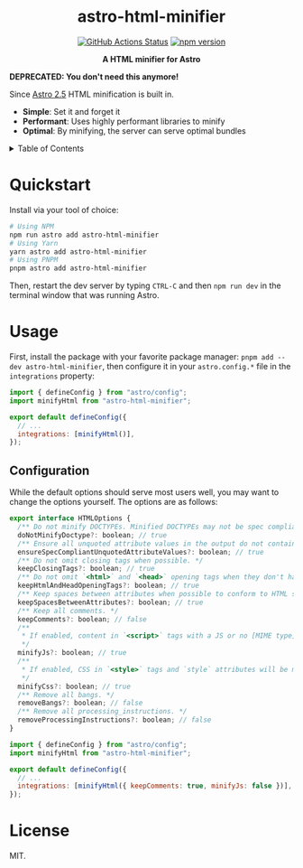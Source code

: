 <h1 align="center">astro-html-minifier</h1>
<p align="center">
    <a href="https://github.com/sondr3/astro-html-minifier/actions"><img alt="GitHub Actions Status" src="https://github.com/sondr3/astro-html-minifier/workflows/pipeline/badge.svg" /></a>
    <a href="https://www.npmjs.com/package/astro-html-minifier"><img src="https://img.shields.io/npm/v/astro-html-minifier" alt="npm version"></a>
</p>

<p align="center">
    <b>A HTML minifier for Astro</b>
</p>

**DEPRECATED: You don't need this anymore!**

Since [Astro 2.5](https://astro.build/blog/astro-250/#html-minification) HTML minification is built in.

- **Simple**: Set it and forget it
- **Performant**: Uses highly performant libraries to minify
- **Optimal**: By minifying, the server can serve optimal bundles

<details>
<summary>Table of Contents</summary>
<br />

## Table of Contents

- [Quickstart](#quickstart)
- [Usage](#usage)
  - [Configuration](#configuration)
- [License](#license)
</details>

# Quickstart

Install via your tool of choice:

```sh
# Using NPM
npm run astro add astro-html-minifier
# Using Yarn
yarn astro add astro-html-minifier
# Using PNPM
pnpm astro add astro-html-minifier
```

Then, restart the dev server by typing `CTRL-C` and then `npm run dev` in the terminal window that was running Astro.

# Usage

First, install the package with your favorite package manager: `pnpm add --dev astro-html-minifier`,
then configure it in your `astro.config.*` file in the `integrations` property:

```js
import { defineConfig } from "astro/config";
import minifyHtml from "astro-html-minifier";

export default defineConfig({
  // ...
  integrations: [minifyHtml()],
});
```

## Configuration

While the default options should serve most users well, you may want to change the options
yourself. The options are as follows:

```js
export interface HTMLOptions {
  /** Do not minify DOCTYPEs. Minified DOCTYPEs may not be spec compliant. */
  doNotMinifyDoctype?: boolean; // true
  /** Ensure all unquoted attribute values in the output do not contain any characters prohibited by the WHATWG specification. */
  ensureSpecCompliantUnquotedAttributeValues?: boolean; // true
  /** Do not omit closing tags when possible. */
  keepClosingTags?: boolean; // true
  /** Do not omit `<html>` and `<head>` opening tags when they don't have attributes. */
  keepHtmlAndHeadOpeningTags?: boolean; // true
  /** Keep spaces between attributes when possible to conform to HTML standards. */
  keepSpacesBetweenAttributes?: boolean; // true
  /** Keep all comments. */
  keepComments?: boolean; // false
  /**
   * If enabled, content in `<script>` tags with a JS or no [MIME type](https://mimesniff.spec.whatwg.org/#javascript-mime-type) will be minified using [minify-js](https://github.com/wilsonzlin/minify-js).
   */
  minifyJs?: boolean; // true
  /**
   * If enabled, CSS in `<style>` tags and `style` attributes will be minified.
   */
  minifyCss?: boolean; // true
  /** Remove all bangs. */
  removeBangs?: boolean; // false
  /** Remove all processing_instructions. */
  removeProcessingInstructions?: boolean; // false
}

import { defineConfig } from "astro/config";
import minifyHtml from "astro-html-minifier";

export default defineConfig({
  // ...
  integrations: [minifyHtml({ keepComments: true, minifyJs: false })],
});
```

# License

MIT.
